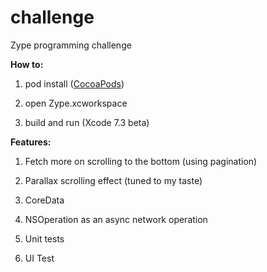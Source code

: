 # challenge
Zype programming challenge

**How to:**

1. pod install ([CocoaPods](https://guides.cocoapods.org/using/getting-started.html))

2. open Zype.xcworkspace

3. build and run (Xcode 7.3 beta)


**Features:**

1. Fetch more on scrolling to the bottom (using pagination)

2. Parallax scrolling effect (tuned to my taste)

3. CoreData

4. NSOperation as an async network operation

5. Unit tests

6. UI Test
